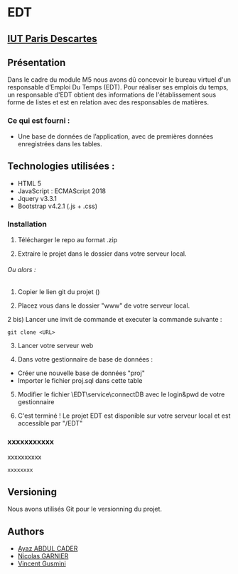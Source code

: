 # EDT


## [IUT Paris Descartes](http://www.iut.parisdescartes.fr/)


## Présentation

Dans le cadre du module M5 nous avons dû concevoir le bureau virtuel d'un responsable d’Emploi Du Temps (EDT).
Pour réaliser ses emplois du temps, un responsable d'EDT obtient des informations de l'établissement sous forme de listes et
est en relation avec des responsables de matières.


### Ce qui est fourni :

- Une base de données de l’application, avec de premières données enregistrées dans les tables.


## Technologies utilisées :

- HTML 5
- JavaScript : ECMAScript 2018
- Jquery v3.3.1
- Bootstrap v4.2.1 (.js + .css)

### Installation 

1) Télécharger le repo au format .zip

2) Extraire le projet dans le dossier dans votre serveur local. 


###### Ou alors :

1) Copier le lien git du projet (<URL>)

2) Placez vous dans le dossier "www" de votre serveur local.

2 bis) Lancer une invit de commande et executer la commande suivante :
```
git clone <URL>
```
3) Lancer votre serveur web

4) Dans votre gestionnaire de base de données :
- Créer une nouvelle base de données "proj"
- Importer le fichier proj.sql dans cette table

5) Modifier le fichier \EDT\service\connectDB avec le login&pwd de votre gestionnaire

6) C'est terminé ! Le projet EDT est disponible sur votre serveur local et est accessible par "/EDT"


### xxxxxxxxxxx

xxxxxxxxxx

```
xxxxxxxx
```


## Versioning

Nous avons utilisés Git pour le versionning du projet.

## Authors

* [Ayaz ABDUL CADER](https://github.com/AyazBulls)
* [Nicolas GARNIER](https://github.com/mvestrotech)
* [Vincent Gusmini](https://github.com/VinceGusmini)

